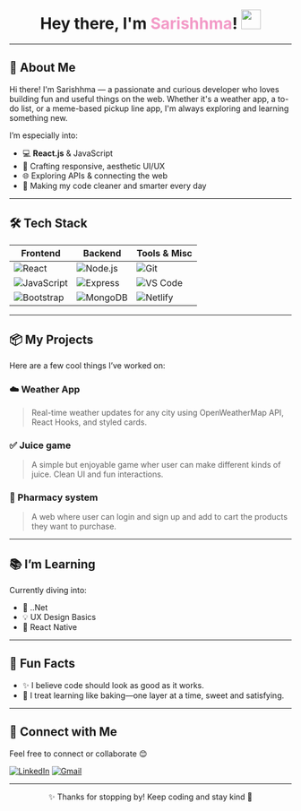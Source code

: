 <!-- README.md -->
<h1 align="center">
  Hey there, I'm <span style="color:#f39ac7;">Sarishhma</span>! <img src="https://media.giphy.com/media/hvRJCLFzcasrR4ia7z/giphy.gif" width="35">
</h1>



---

## 🌟 About Me

Hi there! I'm Sarishhma — a passionate and curious developer who loves building fun and useful things on the web. Whether it's a weather app, a to-do list, or a meme-based pickup line app, I'm always exploring and learning something new.

I’m especially into:

- 💻 **React.js** & JavaScript
- 🎨 Crafting responsive, aesthetic UI/UX
- 🌐 Exploring APIs & connecting the web
- 🚀 Making my code cleaner and smarter every day

---

## 🛠️ Tech Stack

| Frontend | Backend | Tools & Misc |
|---------|---------|---------------|
| ![React](https://img.shields.io/badge/-React-61DAFB?logo=react&logoColor=fff) | ![Node.js](https://img.shields.io/badge/-Node.js-339933?logo=node.js&logoColor=fff) | ![Git](https://img.shields.io/badge/-Git-F05032?logo=git&logoColor=fff) |
| ![JavaScript](https://img.shields.io/badge/-JavaScript-F7DF1E?logo=javascript&logoColor=000) | ![Express](https://img.shields.io/badge/-Express-000?logo=express&logoColor=fff) | ![VS Code](https://img.shields.io/badge/-VS%20Code-007ACC?logo=visual-studio-code&logoColor=fff) |
| ![Bootstrap](https://img.shields.io/badge/-Bootstrap-7952B3?logo=bootstrap&logoColor=fff) | ![MongoDB](https://img.shields.io/badge/-MongoDB-47A248?logo=mongodb&logoColor=fff) | ![Netlify](https://img.shields.io/badge/-Netlify-00C7B7?logo=netlify&logoColor=fff) |

---

## 📦 My Projects

Here are a few cool things I’ve worked on:

### ☁️ Weather App
> Real-time weather updates for any city using OpenWeatherMap API, React Hooks, and styled cards.

### ✅ Juice game
> A simple but enjoyable game wher user can make different kinds of juice. Clean UI and fun interactions.

### 💌 Pharmacy system
> A web where user can login and sign up and add to cart the products they want to purchase.

---

## 📚 I’m Learning

Currently diving into:

- 🔧 ..Net
- 💡 UX Design Basics
- 📱 React Native

---

## 🌈 Fun Facts

- ✨ I believe code should look as good as it works.
- 🍰 I treat learning like baking—one layer at a time, sweet and satisfying.

---

## 🌸 Connect with Me

Feel free to connect or collaborate 😊

[![LinkedIn](https://img.shields.io/badge/-LinkedIn-0077B5?logo=linkedin&logoColor=white)](https://www.linkedin.com/in/sarishma-zimba-62508936a)
[![Gmail](https://img.shields.io/badge/-Email-D14836?logo=gmail&logoColor=white)](mailto:sarishma04@gmail.com)

---

<p align="center">✨ Thanks for stopping by! Keep coding and stay kind 🌸</p>
